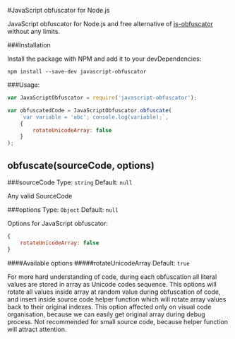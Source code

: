 #JavaScript obfuscator for Node.js

JavaScript obfuscator for Node.js and free alternative of [js-obfuscator](https://github.com/caiguanhao/js-obfuscator) without any limits.

###Installation

Install the package with NPM and add it to your devDependencies:

`npm install --save-dev javascript-obfuscator`

###Usage:

```javascript
var JavaScriptObfuscator = require('javascript-obfuscator');

var obfuscatedCode = JavaScriptObfuscator.obfuscate(
    `var variable = 'abc'; console.log(variable);`,
    {
        rotateUnicodeArray: false
    }
);
```

## obfuscate(sourceCode, options)

###sourceCode
Type: `string` Default: `null`

Any valid SourceCode

###options
Type: `Object` Default: `null`

Options for JavaScript obfuscator:

```javascript
{
    rotateUnicodeArray: false
}
```

####Available options
#####rotateUnicodeArray
Default: `true`

For more hard understanding of code, during each obfuscation all literal values are stored in array as Unicode codes sequence.
This options will rotate all values inside array at random value during obfuscation of code, and insert inside source code helper function
which will rotate array values back to their original indexes.
This option affected only on visual code organisation, because we can easily get original array during debug process.
Not recommended for small source code, because helper function will attract attention.